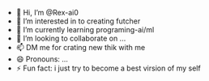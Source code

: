 - 👋 Hi, I’m @Rex-ai0
- 👀 I’m interested in to creating futcher
- 🌱 I’m currently learning programing-ai/ml
- 💞️ I’m looking to collaborate on ...
- 📫 DM me for crating new thik with me
- 😄 Pronouns: ...
- ⚡ Fun fact: i just try to become a best virsion of my self

<!---
Rex-ai0/Rex-ai0 is a ✨ special ✨ repository because its `README.md` (this file) appears on your GitHub profile.
You can click the Preview link to take a look at your changes.
--->
